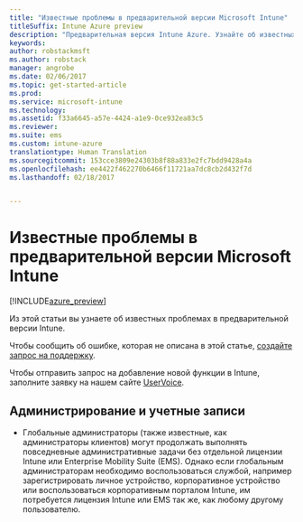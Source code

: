 ```yaml
---
title: "Известные проблемы в предварительной версии Microsoft Intune"
titleSuffix: Intune Azure preview
description: "Предварительная версия Intune Azure. Узнайте об известных проблемах в предварительной версии продукта."
keywords: 
author: robstackmsft
ms.author: robstack
manager: angrobe
ms.date: 02/06/2017
ms.topic: get-started-article
ms.prod: 
ms.service: microsoft-intune
ms.technology: 
ms.assetid: f33a6645-a57e-4424-a1e9-0ce932ea83c5
ms.reviewer: 
ms.suite: ems
ms.custom: intune-azure
translationtype: Human Translation
ms.sourcegitcommit: 153cce3809e24303b8f88a833e2fc7bdd9428a4a
ms.openlocfilehash: ee4422f462270b6466f11721aa7dc8cb2d432f7d
ms.lasthandoff: 02/18/2017


---
```


# <a name="known-issues-in-the-microsoft-intune-preview"></a>Известные проблемы в предварительной версии Microsoft Intune


[!INCLUDE[azure_preview](../includes/azure_preview.md)]


Из этой статьи вы узнаете об известных проблемах в предварительной версии Intune.

Чтобы сообщить об ошибке, которая не описана в этой статье, [создайте запрос на поддержку](https://docs.microsoft.com/intune/troubleshoot/how-to-get-support-for-microsoft-intune).

Чтобы отправить запрос на добавление новой функции в Intune, заполните заявку на нашем сайте [UserVoice](https://microsoftintune.uservoice.com/forums/291681-ideas/category/189016-azure-admin-console).

## <a name="administration-and-accounts"></a>Администрирование и учетные записи

- Глобальные администраторы (также известные, как администраторы клиентов) могут продолжать выполнять повседневные административные задачи без отдельной лицензии Intune или Enterprise Mobility Suite (EMS). Однако если глобальным администраторам необходимо воспользоваться службой, например зарегистрировать личное устройство, корпоративное устройство или воспользоваться корпоративным порталом Intune, им потребуется лицензия Intune или EMS так же, как любому другому пользователю.

